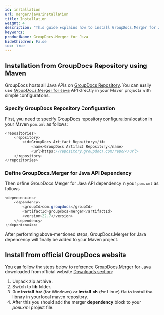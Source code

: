 ```yaml
---
id: installation
url: merger/java/installation
title: Installation
weight: 4
description: "This guide explains how to install GroupDocs.Merger for Java to your environment"
keywords: 
productName: GroupDocs.Merger for Java
hideChildren: False
toc: True
---
```

## Installation from GroupDocs Repository using Maven

GroupDocs hosts all Java APIs on [GroupDocs Repository](https://repository.groupdocs.com/). You can easily use [GroupDocs.Merger for Java](https://repository.groupdocs.com/webapp/#/artifacts/browse/tree/General/repo/com/groupdocs/groupdocs-merger) API directly in your Maven projects with simple configurations.

### Specify GroupDocs Repository Configuration

First, you need to specify GroupDocs repository configuration/location in your Maven `pom.xml` as follows: 

```java
<repositories>
	<repository>
		<id>GroupDocs Artifact Repository</id>
        	<name>GroupDocs Artifact Repository</name>
        	<url>https://repository.groupdocs.com/repo/</url>
	</repository>
</repositories>
```

### Define GroupDocs.Merger for Java API Dependency

Then define GroupDocs.Merger for Java API dependency in your `pom.xml` as follows:

```java
<dependencies>
    <dependency>
        <groupId>com.groupdocs</groupId>
        <artifactId>groupdocs-merger</artifactId>
        <version>22.7</version>
    </dependency>
</dependencies>
```

After performing above-mentioned steps, GroupDocs.Merger for Java dependency will finally be added to your Maven project.

## Install from official GroupDocs website

You can follow the steps below to reference GroupDocs.Merger for Java downloaded from official website [Downloads section](https://downloads.groupdocs.com/merger/java):

1. Unpack zip archive .
2. Switch to **lib** folder.
3. Run **install.bat** (for Windows) or **install.sh** (for Linux) file to install the library in your local maven repository.
4. After this you should add the merger **dependency** block to your *pom.xm*l project file.
